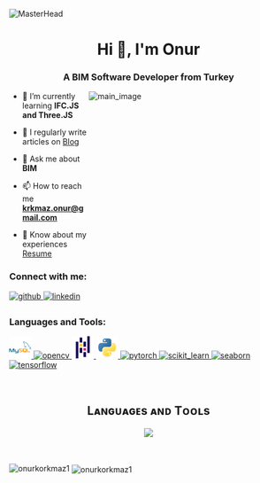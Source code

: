
![MasterHead](https://godigitallaagencia.com/wp-content/uploads/2020/06/web-developer.gif)
<h1 align="center">Hi 👋, I'm Onur</h1>
<h3 align="center">A BIM Software Developer from Turkey</h3>
<img align="right" src="https://www.mydral.com/wp-content/uploads/2020/04/datascience.gif" width="360" height="270" alt="main_image" />

- 🌱 I’m currently learning **IFC.JS and Three.JS**

- 📝 I regularly write articles on [Blog](https://www.korkmazonur.com/)

- 💬 Ask me about **BIM**

- 📫 How to reach me **krkmaz.onur@gmail.com**

- 📄 Know about my experiences [Resume](https://www.korkmazonur.com/)


<h3 align="left">Connect with me:</h3>
<a href="https://github.com/OnurKorkmaz1" target="_blank">
<img src=https://img.shields.io/badge/github-%2324292e.svg?&style=for-the-badge&logo=github&logoColor=white alt=github style="margin-bottom: 5px;" />
</a>
<a href="https://www.linkedin.com/in/korkmazonur1/" target="_blank">
<img src=https://img.shields.io/badge/linkedin-%231E77B5.svg?&style=for-the-badge&logo=linkedin&logoColor=white alt=linkedin style="margin-bottom: 5px;" />
</a>
</div>  

<h3 align="left">Languages and Tools:</h3>
<p align="left"> <a href="https://www.mysql.com/" target="_blank" rel="noreferrer"> <img src="https://raw.githubusercontent.com/devicons/devicon/master/icons/mysql/mysql-original-wordmark.svg" alt="mysql" width="40" height="40"/> </a> <a href="https://opencv.org/" target="_blank" rel="noreferrer"> <img src="https://www.vectorlogo.zone/logos/opencv/opencv-icon.svg" alt="opencv" width="40" height="40"/> </a> <a href="https://pandas.pydata.org/" target="_blank" rel="noreferrer"> <img src="https://raw.githubusercontent.com/devicons/devicon/2ae2a900d2f041da66e950e4d48052658d850630/icons/pandas/pandas-original.svg" alt="pandas" width="40" height="40"/> </a> <a href="https://www.python.org" target="_blank" rel="noreferrer"> <img src="https://raw.githubusercontent.com/devicons/devicon/master/icons/python/python-original.svg" alt="python" width="40" height="40"/> </a> <a href="https://pytorch.org/" target="_blank" rel="noreferrer"> <img src="https://www.vectorlogo.zone/logos/pytorch/pytorch-icon.svg" alt="pytorch" width="40" height="40"/> </a> <a href="https://scikit-learn.org/" target="_blank" rel="noreferrer"> <img src="https://upload.wikimedia.org/wikipedia/commons/0/05/Scikit_learn_logo_small.svg" alt="scikit_learn" width="40" height="40"/> </a> <a href="https://seaborn.pydata.org/" target="_blank" rel="noreferrer"> <img src="https://seaborn.pydata.org/_images/logo-mark-lightbg.svg" alt="seaborn" width="40" height="40"/> </a> <a href="https://www.tensorflow.org" target="_blank" rel="noreferrer"> <img src="https://www.vectorlogo.zone/logos/tensorflow/tensorflow-icon.svg" alt="tensorflow" width="40" height="40"/> </a> </p>



<br />
<!--Languages and Tools Section-->       
<h2 align="center">Lᴀɴɢᴜᴀɢᴇs ᴀɴᴅ Tᴏᴏʟs</h2> 
<p align="center">
<img width="500px"  src="https://skillicons.dev/icons?i=py,pytorch,tensorflow,visualstudio,sqlite,seaborn,pandas,mysql,vscode,cs,sklearn,linux&perline=10"  />
</p>
<br />



<p><img align="left" src="https://github-readme-stats.vercel.app/api/top-langs?username=onurkorkmaz1&show_icons=true&locale=en&layout=compact" alt="onurkorkmaz1" /></p>

<p>&nbsp;<img align="center" src="https://github-readme-stats.vercel.app/api?username=onurkorkmaz1&show_icons=true&locale=en" alt="onurkorkmaz1" /></p>


